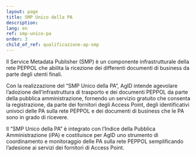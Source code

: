```yaml
---
layout: page
title: SMP Unico della PA
description:
lang: en
ref: smp-unico-pa
order: 3
child_of_ref: qualificazione-ap-smp
---
```


Il Service Metadata Publisher (SMP) è un componente infrastrutturale della rete PEPPOL che abilita la ricezione dei differenti documenti di business da parte degli utenti finali.

Con la realizzazione del “SMP Unico della PA”, AgID intende agevolare l’adozione dell’infrastruttura di trasporto e dei documenti PEPPOL da parte della pubblica amministrazione, fornendo un servizio gratuito che consenta la registrazione, da parte dei fornitori degli Access Point, degli identificativi univoci delle PA sulla rete PEPPOL e dei documenti di business che le PA sono in grado di ricevere.

Il “SMP Unico della PA” è integrato con l’Indice della Pubblica Amministrazione (iPA) e costituisce per AgID uno strumento di coordinamento e monitoraggio delle PA sulla rete PEPPOL semplificando l’adesione ai servizi dei fornitori di Access Point.
